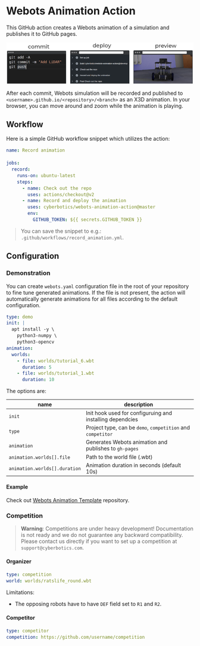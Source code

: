 # Webots Animation Action

This GitHub action creates a Webots animation of a simulation and publishes it to GitHub pages.

<p align="center">
  <img src="./assets/cover.png">
</p>


After each commit, Webots simulation will be recorded and published to `<username>.github.io/<repository>/<branch>` as an X3D animation.
In your browser, you can move around and zoom while the animation is playing.

## Workflow

Here is a simple GitHub workflow snippet which utilizes the action:
```yaml
name: Record animation

jobs:
  record:
    runs-on: ubuntu-latest
    steps:
      - name: Check out the repo
        uses: actions/checkout@v2
      - name: Record and deploy the animation
        uses: cyberbotics/webots-animation-action@master
        env: 
          GITHUB_TOKEN: ${{ secrets.GITHUB_TOKEN }}
```
> You can save the snippet to e.g.: `.github/workflows/record_animation.yml`.

## Configuration

### Demonstration

You can create `webots.yaml` configuration file in the root of your repository to fine tune generated animations.
If the file is not present, the action will automatically generate animations for all files according to the default configuration.

```yaml
type: demo
init: |
  apt install -y \
    python3-numpy \
    python3-opencv
animation:
  worlds:
    - file: worlds/tutorial_6.wbt
      duration: 5
    - file: worlds/tutorial_1.wbt
      duration: 10
```

The options are:

| **name**                      | **description**                                             |
|-------------------------------|-------------------------------------------------------------|
| `init`                        | Init hook used for configuruing and installing dependcies   |
| `type`                        | Project type, can be `demo`, `competition` and `competitor` |
| `animation`                   | Generates Webots animation and publishes to `gh-pages`      |
| `animation.worlds[].file`     | Path to the world file (.wbt)                               |
| `animation.worlds[].duration` | Animation duration in seconds (default 10s)                 |

#### Example
Check out [Webots Animation Template](https://github.com/cyberbotics/webots-animation-template/) repository.

### Competition

> **Warning**: Competitions are under heavy development!
Documentation is not ready and we do not guarantee any backward compatibility.
Please contact us directly if you want to set up a competition at `support@cyberbotics.com`.

#### Organizer

```yaml
type: competition
world: worlds/ratslife_round.wbt
```

Limitations:
- The opposing robots have to have `DEF` field set to `R1` and `R2`.

#### Competitor
```yaml
type: competitor
competition: https://github.com/username/competition
```
